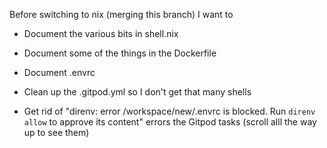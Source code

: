 Before switching to nix (merging this branch) I want to

- Document the various bits in shell.nix
- Document some of the things in the Dockerfile
- Document .envrc
- Clean up the .gitpod.yml so I don't get that many shells

- Get rid of "direnv: error /workspace/new/.envrc is blocked. Run `direnv allow` to approve its content" errors the Gitpod tasks (scroll alll the way up to see them)